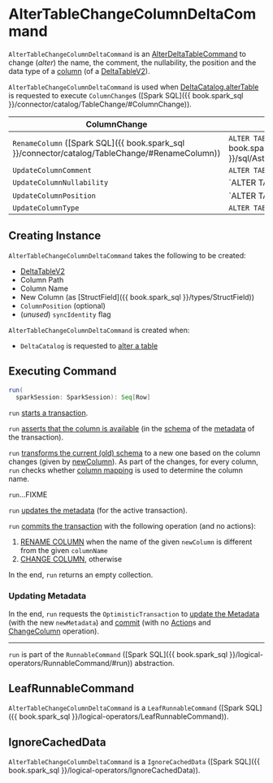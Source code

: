 # AlterTableChangeColumnDeltaCommand

`AlterTableChangeColumnDeltaCommand` is an [AlterDeltaTableCommand](AlterDeltaTableCommand.md) to change (_alter_) the name, the comment, the nullability, the position and the data type of a [column](#columnName) (of a [DeltaTableV2](#table)).

`AlterTableChangeColumnDeltaCommand` is used when [DeltaCatalog.alterTable](../../DeltaCatalog.md#alterTable) is requested to execute `ColumnChange`s ([Spark SQL]({{ book.spark_sql }}/connector/catalog/TableChange/#ColumnChange)).

ColumnChange | SQL
-------------|----------
 `RenameColumn` ([Spark SQL]({{ book.spark_sql }}/connector/catalog/TableChange/#RenameColumn)) | `ALTER TABLE RENAME COLUMN` ([Spark SQL]({{ book.spark_sql }}/sql/AstBuilder#visitRenameTableColumn))
 `UpdateColumnComment` | `ALTER TABLE CHANGE COLUMN COMMENT`
 `UpdateColumnNullability` | `ALTER TABLE CHANGE COLUMN (SET | DROP) NOT NULL`
 `UpdateColumnPosition` | `ALTER TABLE CHANGE COLUMN (FIRST | AFTER)`
 `UpdateColumnType` | `ALTER TABLE CHANGE COLUMN TYPE`

## Creating Instance

`AlterTableChangeColumnDeltaCommand` takes the following to be created:

* <span id="table"> [DeltaTableV2](../../DeltaTableV2.md)
* <span id="columnPath"> Column Path
* <span id="columnName"> Column Name
* <span id="newColumn"> New Column (as [StructField]({{ book.spark_sql }}/types/StructField))
* <span id="colPosition"> `ColumnPosition` (optional)
* <span id="syncIdentity"> (_unused_) `syncIdentity` flag

`AlterTableChangeColumnDeltaCommand` is created when:

* `DeltaCatalog` is requested to [alter a table](../../DeltaCatalog.md#alterTable)

## <span id="run"> Executing Command

```scala
run(
  sparkSession: SparkSession): Seq[Row]
```

`run` [starts a transaction](AlterDeltaTableCommand.md#startTransaction).

`run` [asserts that the column is available](../../SchemaUtils.md#findColumnPosition) (in the [schema](../../Metadata.md#schema) of the [metadata](../../OptimisticTransactionImpl.md#metadata) of the transaction).

`run` [transforms the current (old) schema](../../SchemaUtils.md#transformColumnsStructs) to a new one based on the column changes (given by [newColumn](#newColumn)). As part of the changes, for every column, `run` checks whether [column mapping](../../column-mapping/DeltaColumnMappingBase.md#getPhysicalName) is used to determine the column name.

`run`...FIXME

`run` [updates the metadata](../../OptimisticTransactionImpl.md#updateMetadata) (for the active transaction).

`run` [commits the transaction](../../OptimisticTransactionImpl.md#commit) with the following operation (and  no actions):

1. [RENAME COLUMN](../../Operation.md#RenameColumn) when the name of the given `newColumn` is different from the given `columnName`
1. [CHANGE COLUMN](../../Operation.md#ChangeColumn), otherwise

In the end, `run` returns an empty collection.

### <span id="run-update"> Updating Metadata

In the end, `run` requests the `OptimisticTransaction` to [update the Metadata](../../OptimisticTransactionImpl.md#updateMetadata) (with the new `newMetadata`) and [commit](../../OptimisticTransactionImpl.md#commit) (with no [Action](../../Action.md)s and [ChangeColumn](../../Operation.md#ChangeColumn) operation).

---

`run` is part of the `RunnableCommand` ([Spark SQL]({{ book.spark_sql }}/logical-operators/RunnableCommand/#run)) abstraction.

## <span id="LeafRunnableCommand"> LeafRunnableCommand

`AlterTableChangeColumnDeltaCommand` is a `LeafRunnableCommand` ([Spark SQL]({{ book.spark_sql }}/logical-operators/LeafRunnableCommand)).

## <span id="IgnoreCachedData"> IgnoreCachedData

`AlterTableChangeColumnDeltaCommand` is a `IgnoreCachedData` ([Spark SQL]({{ book.spark_sql }}/logical-operators/IgnoreCachedData)).
